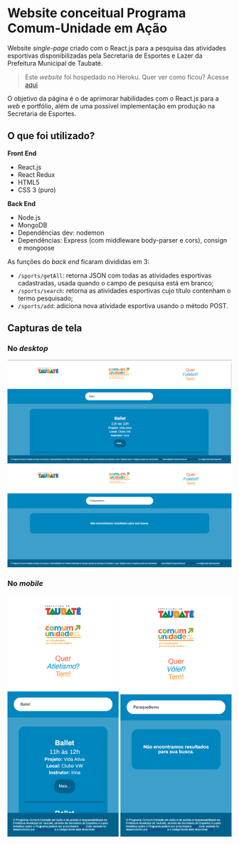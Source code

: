 # Website conceitual Programa Comum-Unidade em Ação
Website *single-page* criado com o React.js para a pesquisa das atividades esportivas disponibilizadas pela Secretaria de Esportes e Lazer da 
Prefeitura Municipal de Taubaté.

> Este *website* foi hospedado no Heroku. Quer ver como ficou? Acesse [aqui](https://pcua.herokuapp.com)

O objetivo da página é o de aprimorar habilidades com o React.js para a *web* e portfólio, além de uma possível implementação em produção 
na Secretaria de Esportes.

## O que foi utilizado?

**Front End**
* React.js
* React Redux
* HTML5
* CSS 3 (puro)

**Back End**
* Node.js
* MongoDB
* Dependências dev: nodemon
* Dependências: Express (com middleware body-parser e cors), consign e mongoose

As funções do *back end* ficaram divididas em 3:
* <code>/sports/getAll</code>: retorna JSON com todas as atividades esportivas cadastradas, usada quando o campo de pesquisa está em branco;
* <code>/sports/search</code>: retorna as atividades esportivas cujo título contenham o termo pesquisado;
* <code>/sports/add</code>: adiciona nova atividade esportiva usando o método POST.

## Capturas de tela

### No *desktop*
<img src="react-ui/src/assets/screenshots/pcua_desktop.PNG" width="700" />
<img src="react-ui/src/assets/screenshots/pcua_desktop2.PNG" width="700" />

### No *mobile*
<img src="react-ui/src/assets/screenshots/pcua_mobile.png" width="250" />
<img src="react-ui/src/assets/screenshots/pcua_mobile2.png" width="250" />
